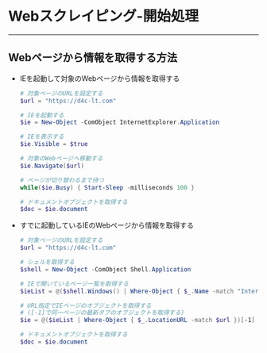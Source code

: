 # Webスクレイピング-開始処理

***

## Webページから情報を取得する方法

* IEを起動して対象のWebページから情報を取得する

  ```PowerShell
  # 対象ページのURLを設定する
  $url = "https://d4c-lt.com"

  # IEを起動する
  $ie = New-Object -ComObject InternetExplorer.Application

  # IEを表示する
  $ie.Visible = $true

  # 対象のWebページへ移動する
  $ie.Navigate($url)

  # ページが切り替わるまで待つ
  while($ie.Busy) { Start-Sleep -milliseconds 100 }

  # ドキュメントオブジェクトを取得する
  $doc = $ie.document
  ```

* すでに起動しているIEのWebページから情報を取得する

  ```PowerShell
  # 対象ページのURLを設定する
  $url = "https://d4c-lt.com"

  # シェルを取得する
  $shell = New-Object -ComObject Shell.Application

  # IEで開いているページ一覧を取得する
  $ieList = @($shell.Windows() | Where-Object { $_.Name -match "Internet Explorer" })

  # URL指定でIEページのオブジェクトを取得する
  # ([-1]で同一ページの最新タブのオブジェクトを取得する)
  $ie = @($ieList | Where-Object { $_.LocationURL -match $url })[-1]

  # ドキュメントオブジェクトを取得する
  $doc = $ie.document
  ```
